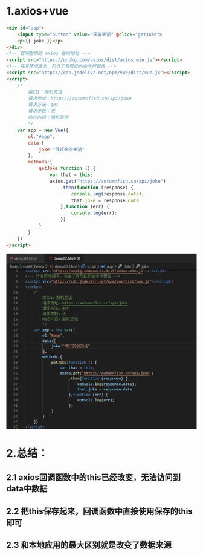 



# 1.axios+vue



```html
<div id="app">
    <input type="button" value="获取笑话" @click="getJoke">
    <p>{{ joke }}</p>
</div>
<!-- 官网提供的 axios 在线地址 -->
<script src="https://unpkg.com/axios/dist/axios.min.js"></script>
<!-- 开发环境版本，包含了有帮助的命令行警告 -->
<script src="https://cdn.jsdelivr.net/npm/vue/dist/vue.js"></script>
<script>
    /*
        接口1：随机笑话
        请求地址：https://autumnfish.cn/api/joke
        请求方法：get
        请求参数：无
        响应内容：随机笑话
        */
    var app = new Vue({
        el:"#app",
        data:{
            joke:"很好笑的笑话"
        },
        methods:{
            getJoke:function () {
                var that = this;
                axios.get("https://autumnfish.cn/api/joke")
                    .then(function (response) {
                        console.log(response.data);
                        that.joke = response.data
                    },function (err) {
                        console.log(err);
                    })
            }
        }
    })
</script>
```

![1604820318392](02网络应用-2-axios-vue.assets/1604820318392.png)

# 2.总结：

## 2.1 axios回调函数中的this已经改变，无法访问到data中数据

## 2.2 把this保存起来，回调函数中直接使用保存的this即可

## 2.3 和本地应用的最大区别就是改变了数据来源
